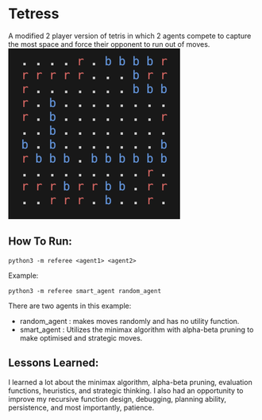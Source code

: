 # Tetress
 A modified 2 player version of tetris in which 2 agents compete to capture the most space and force their opponent to run out of moves.
![](https://github.com/ReevesyD/Tetress/blob/main/tetress_gif.gif)
## How To Run:
```
python3 -m referee <agent1> <agent2>
```
Example:
```
python3 -m referee smart_agent random_agent
```

There are two agents in this example:
- random_agent : makes moves randomly and has no utility function.
- smart_agent : Utilizes the minimax algorithm with alpha-beta pruning to make optimised and strategic moves.

## Lessons Learned:
I learned a lot about the minimax algorithm, alpha-beta pruning, evaluation functions, heuristics, and strategic thinking. I also had an opportunity to improve my recursive function design, debugging, planning ability, persistence, and most importantly, patience.
